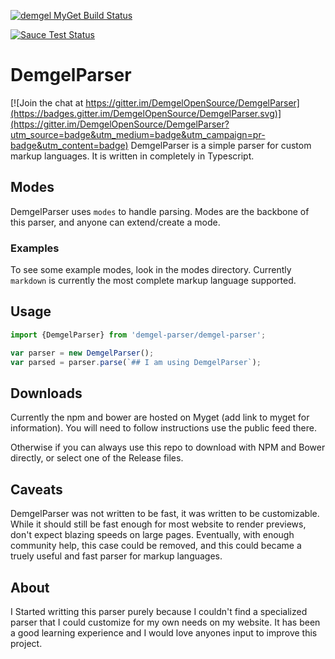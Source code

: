 [![demgel MyGet Build Status](https://www.myget.org/BuildSource/Badge/demgel?identifier=ac684281-7c39-4236-ae97-d3ebc261324f)](https://www.myget.org/)


[![Sauce Test Status](https://saucelabs.com/browser-matrix/tenowg.svg)](https://saucelabs.com/u/tenowg)


# DemgelParser

[![Join the chat at https://gitter.im/DemgelOpenSource/DemgelParser](https://badges.gitter.im/DemgelOpenSource/DemgelParser.svg)](https://gitter.im/DemgelOpenSource/DemgelParser?utm_source=badge&utm_medium=badge&utm_campaign=pr-badge&utm_content=badge)
DemgelParser is a simple parser for custom markup languages. It is written in completely in Typescript.

## Modes
DemgelParser uses `modes` to handle parsing. Modes are the backbone of this parser, and anyone can extend/create a mode.

### Examples
To see some example modes, look in the modes directory. Currently `markdown` is currently the most complete markup language supported.

## Usage

``` typescript
import {DemgelParser} from 'demgel-parser/demgel-parser';

var parser = new DemgelParser();
var parsed = parser.parse(`## I am using DemgelParser`);
```

## Downloads
Currently the npm and bower are hosted on Myget (add link to myget for information). You will need to follow instructions use the public feed there.

Otherwise if you can always use this repo to download with NPM and Bower directly, or select one of the Release files.

## Caveats
DemgelParser was not written to be fast, it was written to be customizable. While it should still be fast enough for most website to render previews, don't expect blazing speeds on large pages. Eventually, with enough community help, this case could be removed, and this could became a truely useful and fast parser for markup languages.

## About
I Started writting this parser purely because I couldn't find a specialized parser that I could customize for my own needs on my website.
It has been a good learning experience and I would love anyones input to improve this project.